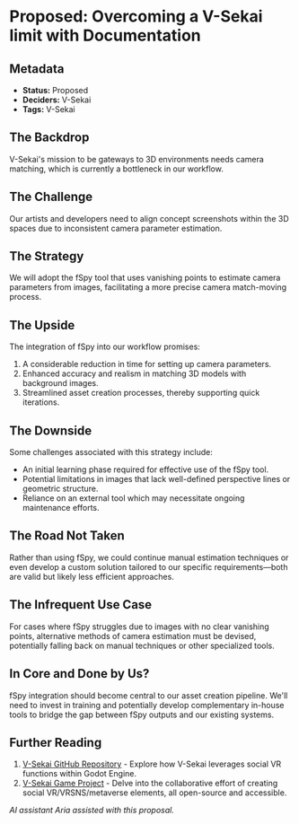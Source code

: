 # Proposed: Overcoming a V-Sekai limit with Documentation

## Metadata

- **Status:** Proposed <!-- Draft | Proposed | Rejected | Accepted | Deprecated | Superseded by -->
- **Deciders:** V-Sekai
- **Tags:** V-Sekai

## The Backdrop

V-Sekai's mission to be gateways to 3D environments needs camera matching, which is currently a bottleneck in our workflow.

## The Challenge

Our artists and developers need to align concept screenshots within the 3D spaces due to inconsistent camera parameter estimation.

## The Strategy

We will adopt the fSpy tool that uses vanishing points to estimate camera parameters from images, facilitating a more precise camera match-moving process.

## The Upside

The integration of fSpy into our workflow promises:

1. A considerable reduction in time for setting up camera parameters.
2. Enhanced accuracy and realism in matching 3D models with background images.
3. Streamlined asset creation processes, thereby supporting quick iterations.

## The Downside

Some challenges associated with this strategy include:

- An initial learning phase required for effective use of the fSpy tool.
- Potential limitations in images that lack well-defined perspective lines or geometric structure.
- Reliance on an external tool which may necessitate ongoing maintenance efforts.

## The Road Not Taken

Rather than using fSpy, we could continue manual estimation techniques or even develop a custom solution tailored to our specific requirements—both are valid but likely less efficient approaches.

## The Infrequent Use Case

For cases where fSpy struggles due to images with no clear vanishing points, alternative methods of camera estimation must be devised, potentially falling back on manual techniques or other specialized tools.

## In Core and Done by Us?

fSpy integration should become central to our asset creation pipeline. We'll need to invest in training and potentially develop complementary in-house tools to bridge the gap between fSpy outputs and our existing systems.

## Further Reading

1. [V-Sekai GitHub Repository](https://github.com/v-sekai) - Explore how V-Sekai leverages social VR functions within Godot Engine.
2. [V-Sekai Game Project](https://github.com/v-sekai/v-sekai-game) - Delve into the collaborative effort of creating social VR/VRSNS/metaverse elements, all open-source and accessible.

_AI assistant Aria assisted with this proposal._
